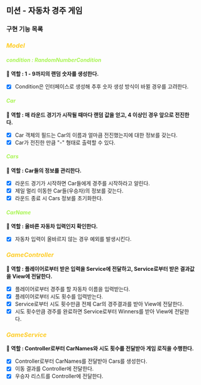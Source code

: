 ## 미션 - 자동차 경주 게임

### 구현 기능 목록

### *<span style = 'color : #FFCD28'>Model</span>*<br/>

#### *<span style = 'color : #A8F552'>condition : RandomNumberCondition</span>*<br/>

**🔆 역할 : 1 - 9까지의 랜덤 숫자를 생성한다.**<br/>

- [X] Condition은 인터페이스로 생성해 추후 숫자 생성 방식이 바뀔 경우를 고려한다.<br/>

#### *<span style = 'color : #A8F552'>Car</span>*<br/>

**🔆 역할 : 매 라운드 경기가 시작될 때마다 랜덤 값을 얻고, 4 이상인 경우 앞으로 전진한다.**<br/>

- [X] Car 객체의 필드는 Car의 이름과 얼마큼 전진했는지에 대한 정보를 갖는다.<br/>
- [X] Car가 전진한 만큼 "-" 형태로 출력할 수 있다.<br/>

#### *<span style = 'color : #A8F552'>Cars</span>*<br/>

**🔆 역할 : Car들의 정보를 관리한다.**<br/>

- [X] 라운드 경기가 시작하면 Car들에게 경주를 시작하라고 알린다.<br/>
- [X] 제일 멀리 이동한 Car들(우승자)의 정보를 갖는다.<br/>
- [X] 라운드 종료 시 Cars 정보를 초기화한다.<br/>

#### *<span style = 'color : #A8F552'>CarName</span>*<br/>

**🔆 역할 : 올바른 자동차 입력인지 확인한다.**<br/>

- [X] 자동차 입력이 올바르지 않는 경우 예외를 발생시킨다.<br/>

### *<span style = 'color : #FFCD28'>GameController</span>*<br/>

**🔆 역할 : 플레이어로부터 받은 입력을 Service에 전달하고, Service로부터 받은 결과값을 View에 전달한다.**<br/>

- [X] 플레이어로부터 경주를 할 자동차 이름을 입력받는다.<br/>
- [X] 플레이어로부터 시도 횟수를 입력받는다.<br/>
- [X] Service로부터 시도 횟수만큼 전체 Car의 경주결과를 받아 View에 전달한다.<br/>
- [X] 시도 횟수만큼 경주를 완료하면 Service로부터 Winners를 받아 View에 전달한다.<br/>

### *<span style = 'color : #FFCD28'>GameService</span>*<br/>

**🔆 역할 : Controller로부터 CarNames와 시도 횟수를 전달받아 게임 로직을 수행한다.**<br/>

- [X] Controller로부터 CarNames를 전달받아 Cars를 생성한다.<br/>
- [X] 이동 결과를 Controller에 전달한다.<br/>
- [X] 우승자 리스트를 Controller에 전달한다.<br/>
